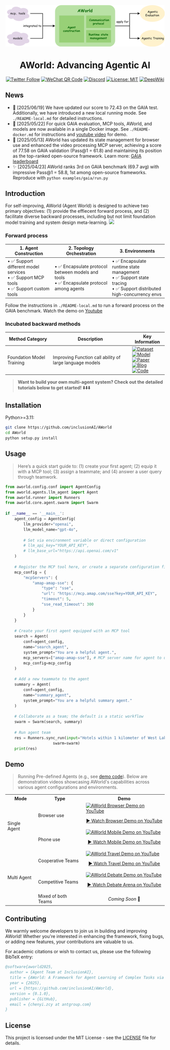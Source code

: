 <div align="center">

![](readme_assets/framework_logic.jpg)
# AWorld: Advancing Agentic AI

[![Twitter Follow](https://img.shields.io/twitter/follow/AWorld_AI?style=social)](https://x.com/InclusionAI666)
[![WeChat QR Code](https://img.shields.io/badge/WeChat-Add%20us-green?logo=wechat&logoColor=white)](https://raw.githubusercontent.com/inclusionAI/AWorld/main/readme_assets/aworld_wechat_qr.jpg)
[![Discord](https://img.shields.io/badge/Discord-Join%20us-blue?logo=discord&logoColor=white)](https://discord.gg/b4Asj2ynMw)
[![License: MIT](https://img.shields.io/badge/License-MIT-yellow.svg)](https://opensource.org/licenses/MIT)
[![DeepWiki](https://img.shields.io/badge/DeepWiki-Explore-blueviolet?logo=wikipedia&logoColor=white)](https://deepwiki.com/inclusionAI/AWorld)

</div>

## News
- 🦩 [2025/06/19] We have updated our score to 72.43 on the GAIA test. Additionally, we have introduced a new local running mode. See `./README-local.md` for detailed instructions.
- 🐳 [2025/05/22] For quick GAIA evaluation, MCP tools, AWorld, and models are now available in a single Docker image. See <code>./README-docker.md</code> for instructions and [youtube video](https://www.youtube.com/watch?v=kkYWeVvJKrg) for demo.
- 🥳 [2025/05/13] AWorld has updated its state management for browser use and enhanced the video processing MCP server, achieving a score of 77.58 on GAIA validation (Pass@1 = 61.8) and maintaining its position as the top-ranked open-source framework. Learn more: [GAIA leaderboard](https://huggingface.co/spaces/gaia-benchmark/leaderboard)
- ✨ [2025/04/23] AWorld ranks 3rd on GAIA benchmark (69.7 avg) with impressive Pass@1 = 58.8, 1st among open-source frameworks. Reproduce with <code>python examples/gaia/run.py</code>


## Introduction
For self-improving, AWorld (Agent World) is designed to achieve two primary objectives: (1) provide the effiecent forward process, and (2) facilitate diverse backward processes, including but not limit foundation model training and system design meta-learning.
![](readme_assets/aworld_overview.jpg)

### Forward process
| 1. Agent Construction | 2. Topology Orchestration | 3. Environments |
|-------------------|------------------------|--------------|
| • ✅ Support different model services <br> • ✅ Support MCP tools <br> • ✅ Support custom tools | • ✅ Encapsulate protocol between models and tools <br> • ✅ Encapsulate protocol among agents | • ✅ Encapsulate runtime state management <br> • ✅ Support state tracing <br> • ✅ Support distributed high-concurrency envs |

Follow the instructions in `./README-local.md` to run a forward process on the GAIA benchmark. Watch the demo on [Youtube](https://www.youtube.com/watch?v=Z_B8D9CsAFI)

### Incubated backward methods
| Method Category | Description | Key Information |
|----------------|-------------|--------------|
| Foundation Model Training | Improving Function call ability of large language models | [![Dataset](https://img.shields.io/badge/Dataset-Coming%20Soon-007ACC?style=for-the-badge&logo=dataset&logoColor=white)]() <br> [![Model](https://img.shields.io/badge/Model-Hugging%20Face-FF6B6B?style=for-the-badge&logo=huggingface&logoColor=white)](https://huggingface.co/Bingguang/FunReason) <br> [![Paper](https://img.shields.io/badge/Paper-arXiv-B31B1B?style=for-the-badge&logo=arxiv&logoColor=white)](https://arxiv.org/pdf/2505.20192) <br> [![Blog](https://img.shields.io/badge/Blog-Coming%20Soon-FF5722?style=for-the-badge&logo=blogger&logoColor=white)]() <br> [![Code](https://img.shields.io/badge/Code-GitHub-181717?style=for-the-badge&logo=github&logoColor=white)](https://github.com/BingguangHao/FunReason)|

> **Want to build your own multi-agent system? Check out the detailed tutorials below to get started! ⬇️⬇️⬇️** 

## Installation
 Python>=3.11:
```bash
git clone https://github.com/inclusionAI/AWorld
cd AWorld
python setup.py install
```

## Usage
> Here’s a quick start guide to: (1) create your first agent; (2) equip it with a MCP tool; (3) assign a teammate; and (4) answer a user query through teamwork.

```python
from aworld.config.conf import AgentConfig
from aworld.agents.llm_agent import Agent
from aworld.runner import Runners
from aworld.core.agent.swarm import Swarm

if __name__ == '__main__':
    agent_config = AgentConfig(
        llm_provider="openai",
        llm_model_name="gpt-4o",

        # Set via environment variable or direct configuration
        # llm_api_key="YOUR_API_KEY", 
        # llm_base_url="https://api.openai.com/v1"
    )

    # Register the MCP tool here, or create a separate configuration file.
    mcp_config = {
        "mcpServers": {
            "amap-amap-sse": {
                "type": "sse",
                "url": "https://mcp.amap.com/sse?key=YOUR_API_KEY",
                "timeout": 5,
                "sse_read_timeout": 300
            }
        }
    }

    # Create your first agent equipped with an MCP tool
    search = Agent(
        conf=agent_config,
        name="search_agent",
        system_prompt="You are a helpful agent.",
        mcp_servers=["amap-amap-sse"], # MCP server name for agent to use
        mcp_config=mcp_config
    )

    # Add a new teammate to the agent
    summary = Agent(
        conf=agent_config,
        name="summary_agent",
        system_prompt="You are a helpful summary agent."
    )

    # Collaborate as a team; the default is a static workflow
    swarm = Swarm(search, summary)

    # Run agent team
    res = Runners.sync_run(input="Hotels within 1 kilometer of West Lake in Hangzhou",
                     swarm=swarm)
    print(res)
```

## Demo
> Running Pre-defined Agents (e.g., see [demo code](examples/browsers/run.py)). Below are demonstration videos showcasing AWorld's capabilities across various agent configurations and environments.


<table>
  <tr>
    <th>Mode</th>
    <th>Type</th>
    <th>Demo</th>
  </tr>
  <tr>
    <td rowspan="2">Single Agent</td>
    <td>Browser use</td>
    <td>
      <a href="https://www.youtube.com/watch?v=R7keOLrRDoM" target="_blank">
        <img src="https://img.youtube.com/vi/R7keOLrRDoM/0.jpg" alt="AWorld Browser Demo on YouTube" width="95%">
        <br>
        <p align="center">▶️ Watch Browser Demo on YouTube</p>
      </a>
    </td>
  </tr>
  <tr>
    <td>Phone use</td>
    <td>
      <a href="https://www.youtube.com/watch?v=TYh3iqDeIoQ" target="_blank">
        <img src="https://img.youtube.com/vi/TYh3iqDeIoQ/0.jpg" alt="AWorld Mobile Demo on YouTube" width="95%">
        <br>
        <p align="center">▶️ Watch Mobile Demo on YouTube</p>
      </a>
    </td>
  </tr>
  <tr>
    <td rowspan="3">Multi Agent</td>
    <td>Cooperative Teams</td>
    <td>
       <a href="https://www.youtube.com/watch?v=sEsgasRrlTs" target="_blank">
        <img src="https://img.youtube.com/vi/sEsgasRrlTs/0.jpg" alt="AWorld Travel Demo on YouTube" width="95%">
        <br>
        <p align="center">▶️ Watch Travel Demo on YouTube</p>
      </a>
    </td>
  </tr>
  <tr>
    <td>Competitive Teams</td>
     <td>
       <a href="https://www.youtube.com/watch?v=_CPdhoP4YTg" target="_blank">
        <img src="https://img.youtube.com/vi/_CPdhoP4YTg/0.jpg" alt="AWorld Debate Demo on YouTube" width="95%">
        <br>
        <p align="center">▶️ Watch Debate Arena on YouTube</p>
      </a>
    </td>
  </tr>
  <tr>
    <td>Mixed of both Teams</td>
    <td align="center"><i>Coming Soon</i> 🚀</td>
  </tr>
</table>


## Contributing
We warmly welcome developers to join us in building and improving AWorld! Whether you're interested in enhancing the framework, fixing bugs, or adding new features, your contributions are valuable to us.

For academic citations or wish to contact us, please use the following BibTeX entry:

```bibtex
@software{aworld2025,
  author = {Agent Team at InclusionAI},
  title = {AWorld: A Framework for Agent Learning of Complex Tasks via Action-Observation-Reward Experience},
  year = {2025},
  url = {https://github.com/inclusionAI/AWorld},
  version = {0.1.0},
  publisher = {GitHub},
  email = {chenyi.zcy at antgroup.com}
}
```

## License

This project is licensed under the MIT License - see the [LICENSE](LICENSE) file for details.

